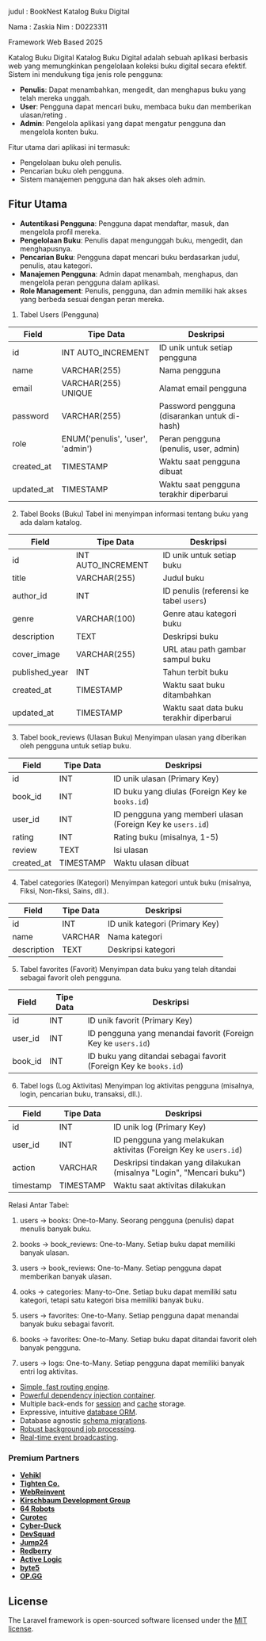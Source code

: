 judul : BookNest Katalog Buku Digital


Nama : Zaskia
Nim  : D0223311


Framework Web Based
2025

Katalog Buku Digital
Katalog Buku Digital adalah sebuah aplikasi berbasis web yang memungkinkan pengelolaan koleksi buku digital secara efektif. Sistem ini mendukung tiga jenis role pengguna:

- **Penulis**: Dapat menambahkan, mengedit, dan menghapus buku yang telah mereka unggah.
- **User**: Pengguna  dapat mencari buku, membaca buku dan memberikan ulasan/reting .
- **Admin**: Pengelola aplikasi yang dapat mengatur pengguna dan mengelola konten buku.

Fitur utama dari aplikasi ini termasuk:
- Pengelolaan buku oleh penulis.
- Pencarian buku oleh pengguna.
- Sistem manajemen pengguna dan hak akses oleh admin.

## Fitur Utama

- **Autentikasi Pengguna**: Pengguna dapat mendaftar, masuk, dan mengelola profil mereka.
- **Pengelolaan Buku**: Penulis dapat mengunggah buku, mengedit, dan menghapusnya.
- **Pencarian Buku**: Pengguna dapat mencari buku berdasarkan judul, penulis, atau kategori.
- **Manajemen Pengguna**: Admin dapat menambah, menghapus, dan mengelola peran pengguna dalam aplikasi.
- **Role Management**: Penulis, pengguna, dan admin memiliki hak akses yang berbeda sesuai dengan peran mereka.

1. Tabel Users (Pengguna)

| **Field**   | **Tipe Data**                    | **Deskripsi**                                |
| ----------- | -------------------------------- | -------------------------------------------- |
| id          | INT AUTO\_INCREMENT              | ID unik untuk setiap pengguna                |
| name        | VARCHAR(255)                     | Nama pengguna                                |
| email       | VARCHAR(255) UNIQUE              | Alamat email pengguna                        |
| password    | VARCHAR(255)                     | Password pengguna (disarankan untuk di-hash) |
| role        | ENUM('penulis', 'user', 'admin') | Peran pengguna (penulis, user, admin)        |
| created\_at | TIMESTAMP                        | Waktu saat pengguna dibuat                   |
| updated\_at | TIMESTAMP                        | Waktu saat pengguna terakhir diperbarui      |


2. Tabel Books (Buku)
Tabel ini menyimpan informasi tentang buku yang ada dalam katalog.

| **Field**       | **Tipe Data**       | **Deskripsi**                            |
| --------------- | ------------------- | ---------------------------------------- |
| id              | INT AUTO\_INCREMENT | ID unik untuk setiap buku                |
| title           | VARCHAR(255)        | Judul buku                               |
| author\_id      | INT                 | ID penulis (referensi ke tabel `users`)  |
| genre           | VARCHAR(100)        | Genre atau kategori buku                 |
| description     | TEXT                | Deskripsi buku                           |
| cover\_image    | VARCHAR(255)        | URL atau path gambar sampul buku         |
| published\_year | INT                 | Tahun terbit buku                        |
| created\_at     | TIMESTAMP           | Waktu saat buku ditambahkan              |
| updated\_at     | TIMESTAMP           | Waktu saat data buku terakhir diperbarui |


3. Tabel book_reviews (Ulasan Buku)
Menyimpan ulasan yang diberikan oleh pengguna untuk setiap buku.

| **Field**    | **Tipe Data** | **Deskripsi**                                               |
| ------------ | ------------- | ----------------------------------------------------------- |
| id           | INT           | ID unik ulasan (Primary Key)                                |
| book_id      | INT           | ID buku yang diulas (Foreign Key ke `books.id`)             |
| user_id      | INT           | ID pengguna yang memberi ulasan (Foreign Key ke `users.id`) |
| rating       | INT           | Rating buku (misalnya, 1-5)                                 |
| review       | TEXT          | Isi ulasan                                                  |
| created_at   | TIMESTAMP     | Waktu ulasan dibuat                                         |


4. Tabel categories (Kategori)
Menyimpan kategori untuk buku (misalnya, Fiksi, Non-fiksi, Sains, dll.).

| **Field**     | **Tipe Data** | **Deskripsi**                  |
| ------------- | ------------- | ------------------------------ |
| id            | INT           | ID unik kategori (Primary Key) |
| name          | VARCHAR       | Nama kategori                  |
| description   | TEXT          | Deskripsi kategori             |


5. Tabel favorites (Favorit)
Menyimpan data buku yang telah ditandai sebagai favorit oleh pengguna.

| **Field** | **Tipe Data** | **Deskripsi**                                                     |
| --------- | ------------- | ----------------------------------------------------------------- |
| id        | INT           | ID unik favorit (Primary Key)                                     |
| user_id   | INT           | ID pengguna yang menandai favorit (Foreign Key ke `users.id`)     |
| book_id   | INT           | ID buku yang ditandai sebagai favorit (Foreign Key ke `books.id`) |


6. Tabel logs (Log Aktivitas)
Menyimpan log aktivitas pengguna (misalnya, login, pencarian buku, transaksi, dll.).

| **Field**   | **Tipe Data** | **Deskripsi**                                                        |
| ----------- | ------------- | -------------------------------------------------------------------- |
| id          | INT           | ID unik log (Primary Key)                                            |
| user_id     | INT           | ID pengguna yang melakukan aktivitas (Foreign Key ke `users.id`)     |
| action      | VARCHAR       | Deskripsi tindakan yang dilakukan (misalnya "Login", "Mencari buku") |
| timestamp   | TIMESTAMP     | Waktu saat aktivitas dilakukan                                       |



Relasi Antar Tabel:
1. users → books: One-to-Many. Seorang pengguna (penulis) dapat menulis banyak buku.

2. books → book_reviews: One-to-Many. Setiap buku dapat memiliki banyak ulasan.

3. users → book_reviews: One-to-Many. Setiap pengguna dapat memberikan banyak ulasan.

4. ooks → categories: Many-to-One. Setiap buku dapat memiliki satu kategori, tetapi satu kategori bisa  memiliki banyak buku.

5. users → favorites: One-to-Many. Setiap pengguna dapat menandai banyak buku sebagai favorit.

6. books → favorites: One-to-Many. Setiap buku dapat ditandai favorit oleh banyak pengguna.

7. users → logs: One-to-Many. Setiap pengguna dapat memiliki banyak entri log aktivitas.





- [Simple, fast routing engine](https://laravel.com/docs/routing).
- [Powerful dependency injection container](https://laravel.com/docs/container).
- Multiple back-ends for [session](https://laravel.com/docs/session) and [cache](https://laravel.com/docs/cache) storage.
- Expressive, intuitive [database ORM](https://laravel.com/docs/eloquent).
- Database agnostic [schema migrations](https://laravel.com/docs/migrations).
- [Robust background job processing](https://laravel.com/docs/queues).
- [Real-time event broadcasting](https://laravel.com/docs/broadcasting).



### Premium Partners

- **[Vehikl](https://vehikl.com/)**
- **[Tighten Co.](https://tighten.co)**
- **[WebReinvent](https://webreinvent.com/)**
- **[Kirschbaum Development Group](https://kirschbaumdevelopment.com)**
- **[64 Robots](https://64robots.com)**
- **[Curotec](https://www.curotec.com/services/technologies/laravel/)**
- **[Cyber-Duck](https://cyber-duck.co.uk)**
- **[DevSquad](https://devsquad.com/hire-laravel-developers)**
- **[Jump24](https://jump24.co.uk)**
- **[Redberry](https://redberry.international/laravel/)**
- **[Active Logic](https://activelogic.com)**
- **[byte5](https://byte5.de)**
- **[OP.GG](https://op.gg)**


## License

The Laravel framework is open-sourced software licensed under the [MIT license](https://opensource.org/licenses/MIT).
